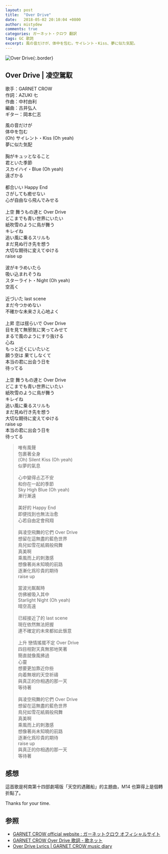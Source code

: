 ```yaml
---
layout: post
title:  "Over Drive"
date:   2018-05-02 20:10:04 +0800
author: mistydew
comments: true
categories: ガーネット・クロウ 翻訳
tags: GC 歌詞
excerpt: 風の音だけが、体中を包む。サイレント・Kiss、夢に似た気配。
---
```

![Over Drive](https://raw.githubusercontent.com/mistydew/gc2/master/cover/single/SG31_Over%20Drive.jpg){:.border}

## Over Drive | 凌空駕馭

歌手：GARNET CROW<br>
作詞：AZUKI 七<br>
作曲：中村由利<br>
編曲：古井弘人<br>
ギター：岡本仁志

<div class="lyric-original">
<p>
風の音だけが<br>
体中を包む<br>
(Oh) サイレント・Kiss (Oh yeah)<br>
夢に似た気配<br>
<br>
胸がキュッとなること<br>
君といた季節<br>
スカイハイ・Blue (Oh yeah)<br>
遠ざかる<br>
<br>
都合いい Happy End<br>
さがしても癒せない<br>
心が自由なら飛んでみせる<br>
<br>
上空 舞うもの達と Over Drive<br>
どこまでも青い世界にいたい<br>
紙吹雪のように鳥が舞う<br>
キレイね<br>
追い風に乗るスリルも<br>
まだ見ぬ行き先を想う<br>
大切な期待に変えてゆける<br>
raise up<br>
<br>
波がキラめいたら<br>
吸い込まれそうね<br>
スターライト・Night (Oh yeah)<br>
空高く<br>
<br>
近づいた last scene<br>
まだ今つかめない<br>
不確かな未来さえ心地よく<br>
<br>
上昇 恋は揺らいで Over Drive<br>
目を見て無邪気に笑ってみせて<br>
まるで風のようにすり抜ける<br>
心ね<br>
もっと近くにいたいと<br>
願う空は 果てしなくて<br>
本当の君に出会う日を<br>
待ってる<br>
<br>
上空 舞うもの達と Over Drive<br>
どこまでも青い世界にいたい<br>
紙吹雪のように鳥が舞う<br>
キレイね<br>
追い風に乗るスリルも<br>
まだ見ぬ行き先を想う<br>
大切な期待に変えてゆける<br>
raise up<br>
本当の君に出会う日を<br>
待ってる
</p>
</div>

<div class="lyric-translation">
<blockquote>
唯有風聲<br>
包裹著全身<br>
(Oh) Silent Kiss (Oh yeah)<br>
似夢的氣息<br>
<br>
心中變得忐忑不安<br>
和你在一起的季節<br>
Sky High Blue (Oh yeah)<br>
漸行漸遠<br>
<br>
美好的 Happy End<br>
即便找到也無法治愈<br>
心若自由定會飛翔<br>
<br>
與凌空飛舞的它們 Over Drive<br>
想留在這無盡的藍色世界<br>
鳥兒如雪花紙屑般飛舞<br>
真美啊<br>
乘風而上的刺激感<br>
想像著尚未知曉的前路<br>
逐漸化爲珍貴的期待<br>
raise up<br>
<br>
當波光粼粼時<br>
仿佛被吸入其中<br>
Starlight Night (Oh yeah)<br>
晴空高遠<br>
<br>
已經接近了的 last scene<br>
現在依然無法把握<br>
連不確定的未來都如此愜意<br>
<br>
上升 戀情搖擺不定 Over Drive<br>
四目相對天真無邪地笑著<br>
簡直就像風拂過<br>
心靈<br>
想要更加靠近你些<br>
向着無垠的天空祈禱<br>
與真正的你相遇的那一天<br>
等待著<br>
<br>
與凌空飛舞的它們 Over Drive<br>
想留在這無盡的藍色世界<br>
鳥兒如雪花紙屑般飛舞<br>
真美啊<br>
乘風而上的刺激感<br>
想像著尚未知曉的前路<br>
逐漸化爲珍貴的期待<br>
raise up<br>
與真正的你相遇的那一天<br>
等待著
</blockquote>
</div>

## 感想

這首歌是柯南第十四部劇場版「天空的遇難船」的主題曲，M14 也算得上是個轉折點了。

Thanks for your time.

## 参照

* [GARNET CROW official website : ガーネットクロウ オフィシャルサイト](http://www.garnetcrow.com)
* [GARNET CROW Over Drive 歌詞 - 歌ネット](https://www.uta-net.com/song/93464)
* [Over Drive Lyrics \| GARNET CROW music diary](https://mistydew.github.io/gc/lyrics/original/Over%20Drive.html)
